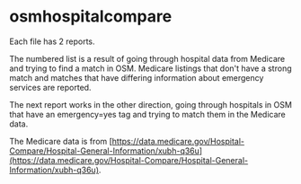 # osmhospitalcompare

Each file has 2 reports. 

The numbered list is a result of going through hospital data from Medicare and trying to find a match in OSM. Medicare listings that don't have a strong match and matches that have differing information about emergency services are reported.

The next report works in the other direction, going through hospitals in OSM that have an emergency=yes tag and trying to match them in the Medicare data.

The Medicare data is from [https://data.medicare.gov/Hospital-Compare/Hospital-General-Information/xubh-q36u](https://data.medicare.gov/Hospital-Compare/Hospital-General-Information/xubh-q36u).